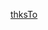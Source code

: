 [thksTo](https://www.youtube.com/watch?v=MOpObNesmAM&list=PLP5MAKLy8lP-9p-hsprIbRAqfiExIx3r2&index=6&ab_channel=EdoardoMidali)
